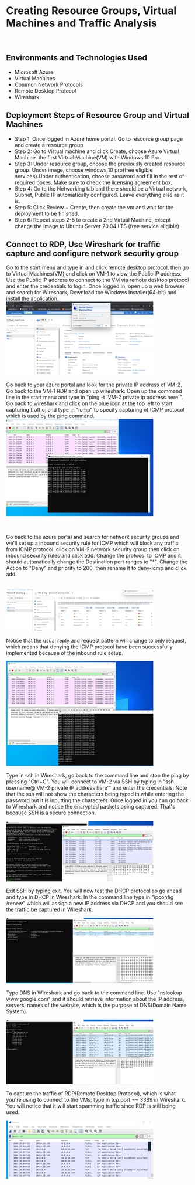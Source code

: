 
<h1>Creating Resource Groups, Virtual Machines and Traffic Analysis</h1>
 <br />


<h2>Environments and Technologies Used</h2>

- Microsoft Azure 
- Virtual Machines
- Common Network Protocols
- Remote Desktop Protocol
- Wireshark 


<h2> Deployment Steps of Resource Group and Virtual Machines </h2>

- Step 1: Once logged in Azure home portal. Go to resource group page and create a resource group
- Step 2: Go to Virtual machine and click Create, choose Azure Virtual Machine. the first Virtual Machine(VM) with Windows 10 Pro.
- Step 3: Under resource group, choose the previously created resource group. Under image, choose windows 10 pro(free eligible services).Under authentication, choose password and fill in the
 rest of required boxes.
 Make sure to check the licensing agreement box.
- Step 4: Go to the Networking tab and there should be a Virtual network, Subnet, Public IP automatically configured. Leave everything else as it is.
- Step 5: Click Review + Create, then create the vm and wait for the deployment to be finished.
- Step 6: Repeat steps 2-5 to create a 2nd Virtual Machine, except change the Image to Ubuntu Server 20.04 LTS (free service eligible)

<h2>Connect to RDP, Use Wireshark for traffic capture and configure network security group</h2>

<p>
Go to the start menu and type in and click remote desktop protocol, then go to Virtual Machines(VM) and click on VM-1 to view the Public IP address. Use the Public IP address to connect to the VM via remote desktop protocol and enter the credentials to login. Once logged in, open up a web browser and search for Wireshark, Download the Windows Installer(64-bit) and install the application.
<img src="../images/network-screenshots/VM-1-overview-rdp.png" height="80%" width="80%">
</p>

<p>
Go back to your azure portal and look for the private IP address of VM-2. Go back to the VM-1 RDP and open up wireshark. Open up the command line in the start menu and type in "ping -t 'VM-2 private ip address here'".
Go back to wireshark and click on the blue icon at the top left to start capturing traffic, and type in "icmp" to specify capturing of ICMP protocol which is used by the ping command.
<img src="../images/network-screenshots/wireshark-ping.png" height="80%" width="80%">
</p>
<br />

<p>
Go back to the azure portal and search for network security groups and we'll set up a inbound security rule for ICMP which will block any traffic from ICMP protocol. 
click on VM-2 network security group then click on inbound security rules and click add. Change the protocol to ICMP  and it should automatically change the Destination port ranges to "*".
Change the  Action to "Deny" and priority to 200, then rename it to deny-icmp and click add. 
</p> <br />

<img src="../images/network-screenshots/nsg-deny-icmp.png" height="80%" width="80%">

<p>
Notice that the usual reply and request pattern will change to only request, which means that denying the ICMP protocol have been successfully implemented because of the inbound rule setup.
</p>
<img src="../images/network-screenshots/wireshark-deny-ping.png" height="80%" width="80%">
<br />

<p>
Type in ssh in Wireshark, go back to the command line and stop the ping by pressing "Ctrl+C". You will connect to VM-2 via SSH by typing in 
"ssh username@'VM-2 private IP address here'" and enter the credentials. Note that the ssh will not show the characters being typed in while entering the password but it is inputting the characters.
Once logged in you can go back to Wireshark and notice the encrypted packets being captured. That's because SSH is a secure connection.
</p>
<img src="../images/network-screenshots/Wireshark-ssh.png" height="80%" width="80%">
<br />

<p>Exit SSH by typing exit. You will now test the DHCP protocol so go ahead and type in DHCP in Wireshark. In the command line type in "ipconfig /renew" which will assign
a new IP address via DHCP and you should see the traffic be captured in Wireshark. </p>
<img src="../images/network-screenshots/wireshark-dhcp.png" height="80%" width="80%">
 <br />

<p>Type DNS in Wireshark and go back to the command line. Use "nslookup www.google.com" and it should retrieve information about the IP address, servers, names of the
 website, which is the purpose of DNS(Domain Name System). </p>
<img src="../images/network-screenshots/wireshark-dns.png" height="80%" width="80%">
<br />

<p>To capture the traffic of RDP(Remote Desktop Protocol), which is what you're using to connect to the VMs, type in tcp.port == 3389 in Wireshark. 
You will notice that it will start spamming traffic since RDP is still being used.</p>
<img src="../images/network-screenshots/wireshark-rdp.png" height="80%" width="80%">